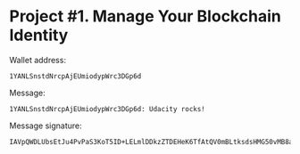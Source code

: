 # Project #1. Manage Your Blockchain Identity

Wallet address:

```
1YANLSnstdNrcpAjEUmiodypWrc3DGp6d
```

Message:

```
1YANLSnstdNrcpAjEUmiodypWrc3DGp6d: Udacity rocks!
```

Message signature:

```
IAVpQWDLUbsEtJu4PvPaS3KoT5ID+LELmlDDkzZTDEHeK6TfAtQV0mBLtksdsHMG50vMB8aVrHyymLSFVkJfv28=
```